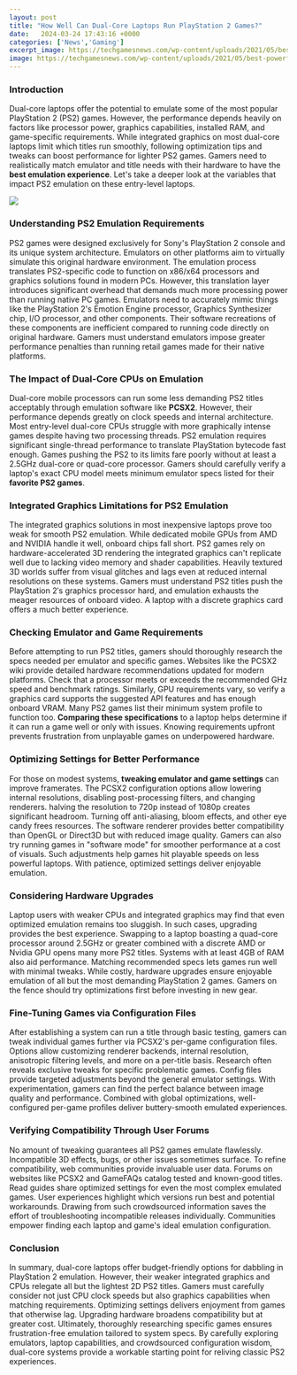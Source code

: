 ```yaml
---
layout: post
title: "How Well Can Dual-Core Laptops Run PlayStation 2 Games?"
date:   2024-03-24 17:43:16 +0000
categories: ['News','Gaming']
excerpt_image: https://techgamesnews.com/wp-content/uploads/2021/05/best-powerful-gaming-laptops-under-1000-1.jpg
image: https://techgamesnews.com/wp-content/uploads/2021/05/best-powerful-gaming-laptops-under-1000-1.jpg
---
```


### Introduction
Dual-core laptops offer the potential to emulate some of the most popular PlayStation 2 (PS2) games. However, the performance depends heavily on factors like processor power, graphics capabilities, installed RAM, and game-specific requirements. While integrated graphics on most dual-core laptops limit which titles run smoothly, following optimization tips and tweaks can boost performance for lighter PS2 games. Gamers need to realistically match emulator and title needs with their hardware to have the **best emulation experience**. Let's take a deeper look at the variables that impact PS2 emulation on these entry-level laptops. 

![](https://techgamesnews.com/wp-content/uploads/2021/05/best-powerful-gaming-laptops-under-1000-1.jpg)
### Understanding PS2 Emulation Requirements
PS2 games were designed exclusively for Sony's PlayStation 2 console and its unique system architecture. Emulators on other platforms aim to virtually simulate this original hardware environment. The emulation process translates PS2-specific code to function on x86/x64 processors and graphics solutions found in modern PCs. However, this translation layer introduces significant overhead that demands much more processing power than running native PC games. Emulators need to accurately mimic things like the PlayStation 2's Emotion Engine processor, Graphics Synthesizer chip, I/O processor, and other components. Their software recreations of these components are inefficient compared to running code directly on original hardware. Gamers must understand emulators impose greater performance penalties than running retail games made for their native platforms. 
### The Impact of Dual-Core CPUs on Emulation
Dual-core mobile processors can run some less demanding PS2 titles acceptably through emulation software like **PCSX2**. However, their performance depends greatly on clock speeds and internal architecture. Most entry-level dual-core CPUs struggle with more graphically intense games despite having two processing threads. PS2 emulation requires significant single-thread performance to translate PlayStation bytecode fast enough. Games pushing the PS2 to its limits fare poorly without at least a 2.5GHz dual-core or quad-core processor. Gamers should carefully verify a laptop's exact CPU model meets minimum emulator specs listed for their **favorite PS2 games**.
### Integrated Graphics Limitations for PS2 Emulation  
The integrated graphics solutions in most inexpensive laptops prove too weak for smooth PS2 emulation. While dedicated mobile GPUs from AMD and NVIDIA handle it well, onboard chips fall short. PS2 games rely on hardware-accelerated 3D rendering the integrated graphics can't replicate well due to lacking video memory and shader capabilities. Heavily textured 3D worlds suffer from visual glitches and lags even at reduced internal resolutions on these systems. Gamers must understand PS2 titles push the PlayStation 2′s graphics processor hard, and emulation exhausts the meager resources of onboard video. A laptop with a discrete graphics card offers a much better experience.
### Checking Emulator and Game Requirements
Before attempting to run PS2 titles, gamers should thoroughly research the specs needed per emulator and specific games. Websites like the PCSX2 wiki provide detailed hardware recommendations updated for modern platforms. Check that a processor meets or exceeds the recommended GHz speed and benchmark ratings. Similarly, GPU requirements vary, so verify a graphics card supports the suggested API features and has enough onboard VRAM. Many PS2 games list their minimum system profile to function too. **Comparing these specifications** to a laptop helps determine if it can run a game well or only with issues. Knowing requirements upfront prevents frustration from unplayable games on underpowered hardware. 
### Optimizing Settings for Better Performance 
For those on modest systems, **tweaking emulator and game settings** can improve framerates. The PCSX2 configuration options allow lowering internal resolutions, disabling post-processing filters, and changing renderers. halving the resolution to 720p instead of 1080p creates significant headroom. Turning off anti-aliasing, bloom effects, and other eye candy frees resources. The software renderer provides better compatibility than OpenGL or Direct3D but with reduced image quality. Gamers can also try running games in "software mode" for smoother performance at a cost of visuals. Such adjustments help games hit playable speeds on less powerful laptops. With patience, optimized settings deliver enjoyable emulation.  
### Considering Hardware Upgrades
Laptop users with weaker CPUs and integrated graphics may find that even optimized emulation remains too sluggish. In such cases, upgrading provides the best experience. Swapping to a laptop boasting a quad-core processor around 2.5GHz or greater combined with a discrete AMD or Nvidia GPU opens many more PS2 titles. Systems with at least 4GB of RAM also aid performance. Matching recommended specs lets games run well with minimal tweaks. While costly, hardware upgrades ensure enjoyable emulation of all but the most demanding PlayStation 2 games. Gamers on the fence should try optimizations first before investing in new gear.
### Fine-Tuning Games via Configuration Files 
After establishing a system can run a title through basic testing, gamers can tweak individual games further via PCSX2's per-game configuration files. Options allow customizing renderer backends, internal resolution, anisotropic filtering levels, and more on a per-title basis. Research often reveals exclusive tweaks for specific problematic games. Config files provide targeted adjustments beyond the general emulator settings. With experimentation, gamers can find the perfect balance between image quality and performance. Combined with global optimizations, well-configured per-game profiles deliver buttery-smooth emulated experiences.
### Verifying Compatibility Through User Forums
No amount of tweaking guarantees all PS2 games emulate flawlessly. Incompatible 3D effects, bugs, or other issues sometimes surface. To refine compatibility, web communities provide invaluable user data. Forums on websites like PCSX2 and GameFAQs catalog tested and known-good titles. Read guides share optimized settings for even the most complex emulated games. User experiences highlight which versions run best and potential workarounds. Drawing from such crowdsourced information saves the effort of troubleshooting incompatible releases individually. Communities empower finding each laptop and game's ideal emulation configuration.
### Conclusion 
In summary, dual-core laptops offer budget-friendly options for dabbling in PlayStation 2 emulation. However, their weaker integrated graphics and CPUs relegate all but the lightest 2D PS2 titles. Gamers must carefully consider not just CPU clock speeds but also graphics capabilities when matching requirements. Optimizing settings delivers enjoyment from games that otherwise lag. Upgrading hardware broadens compatibility but at greater cost. Ultimately, thoroughly researching specific games ensures frustration-free emulation tailored to system specs. By carefully exploring emulators, laptop capabilities, and crowdsourced configuration wisdom, dual-core systems provide a workable starting point for reliving classic PS2 experiences.
